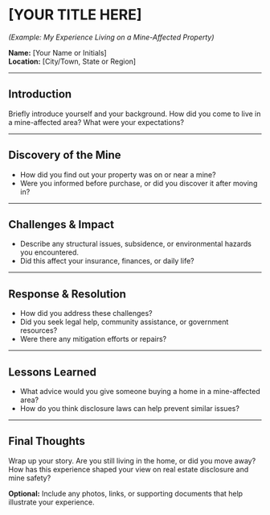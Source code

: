 # [YOUR TITLE HERE]
*(Example: My Experience Living on a Mine-Affected Property)*

**Name:** [Your Name or Initials]  
**Location:** [City/Town, State or Region]

---

## Introduction
Briefly introduce yourself and your background. How did you come to live in a mine-affected area? What were your expectations?

---

## Discovery of the Mine
- How did you find out your property was on or near a mine?  
- Were you informed before purchase, or did you discover it after moving in?

---

## Challenges & Impact
- Describe any structural issues, subsidence, or environmental hazards you encountered.  
- Did this affect your insurance, finances, or daily life?

---

## Response & Resolution
- How did you address these challenges?  
- Did you seek legal help, community assistance, or government resources?  
- Were there any mitigation efforts or repairs?

---

## Lessons Learned
- What advice would you give someone buying a home in a mine-affected area?  
- How do you think disclosure laws can help prevent similar issues?

---

## Final Thoughts
Wrap up your story. Are you still living in the home, or did you move away? How has this experience shaped your view on real estate disclosure and mine safety?

**Optional:** Include any photos, links, or supporting documents that help illustrate your experience.
